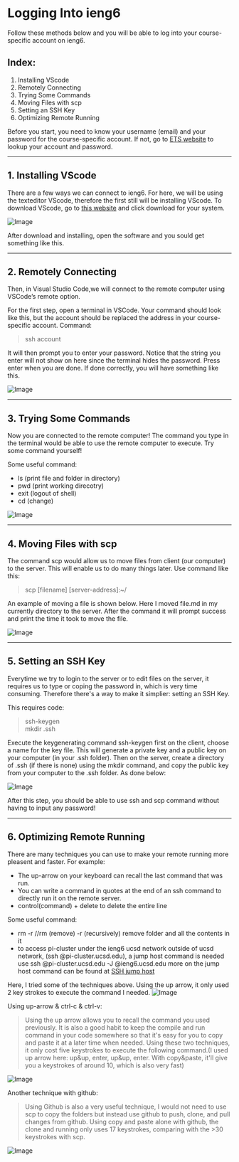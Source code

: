 
# Logging Into ieng6

Follow these methods below and you will be able to log into your course-specific account on ieng6.

## Index:
1. Installing VScode
2. Remotely Connecting
3. Trying Some Commands
4. Moving Files with scp
5. Setting an SSH Key
6. Optimizing Remote Running

Before you start, you need to know your username (email) and your password for the course-specific account. If not, go to [ETS website](https://sdacs.ucsd.edu/~icc/index.php) to lookup your account and password.

---

## 1. Installing VScode
There are a few ways we can connect to ieng6. For here, we will be using the texteditor VScode, therefore the first still will be installing VScode. To download VScode, go to [this website](https://code.visualstudio.com/Download) and click download for your system.

![Image](VScode-start-screen.png)

After download and installing, open the software and you sould get something like this.

---

## 2. Remotely Connecting
Then, in Visual Studio Code,we will connect to the remote computer using VSCode’s remote option.

For the first step, open a terminal in VSCode. Your command should look like this, but the account should be replaced the address in your course-specific account. Command:

> ssh account

It will then prompt you to enter your password. Notice that the string you enter will not show on here since the terminal hides the password. Press enter when you are done. If done correctly, you will have something like this.

![Image](login-success.png)

---

## 3. Trying Some Commands
Now you are connected to the remote computer! The command you type in the terminal would be able to use the remote computer to execute. Try some command yourself!

Some useful command:
* ls  (print file and folder in directory)
* pwd  (print working direcotry)
* exit (logout of shell)
* cd (change)

![Image](command-try.png)

---

## 4. Moving Files with scp
The command scp would allow us to move files from client (our computer) to the server. This will enable us to do many things later. Use command like this:

> scp [filename] [server-address]:~/

An example of moving a file is shown below. Here I moved file.md in my currently directory to the server. After the command it will prompt success and print the time it took to move the file.

![Image](movefile.png)

---

## 5. Setting an SSH Key
Everytime we try to login to the server or to edit files on the server, it requires us to type or coping the password in, which is very time consuming. Therefore there's a way to make it simplier: setting an SSH Key.

This requires code:
>ssh-keygen   <br />
mkdir .ssh

Execute the keygenerating command ssh-keygen first on the client, choose a name for the key file. This will generate a private key and a public key on 
your computer (in your .ssh folder). Then on the server, create a directory of .ssh (if there is none) using the mkdir command, and copy the public key from your computer to the .ssh folder. As done below:

![Image](sshkey-setup.png)

After this step, you should be able to use ssh and scp command without having to input any password!

---

## 6. Optimizing Remote Running
There are many techniques you can use to make your remote running more pleasent and faster. For example:
* The up-arrow on your keyboard can recall the last command that was run.
* You can write a command in quotes at the end of an ssh command to directly run it on the remote server.
* control(command) + delete to delete the entire line

Some useful command:
* rm -r <folderName>    //rm (remove) -r (recursively) remove folder and all the contents in it
* to access pi-cluster under the ieng6 ucsd network outside of ucsd network, (ssh <username>@pi-cluster.ucsd.edu), a jump host command is needed
  use ssh <username>@pi-cluster.ucsd.edu -J <username>@ieng6.ucsd.edu
  more on the jump host command can be found at [SSH jump host](https://wiki.gentoo.org/wiki/SSH_jump_host#:~:text=An%20alternative%20to%20SSH%20tunneling,and%20forward%20all%20traffic%20through.)

Here, I tried some of the techniques above. Using the up arrow, it only used 2 key strokes to execute the command I needed.
![Image](optimize.png)

Using up-arrow & ctrl-c & ctrl-v:
> Using the up arrow allows you to recall the command you used previously. It is also a good habit to keep the compile and run command in your code somewhere so that it's easy for you to copy and paste it at a later time when needed. Using these two techniques, it only cost five keystrokes to execute the following command.(I used up arrow here: up&up, enter, up&up, enter. With copy&paste, it'll give you a keystrokes of around 10, which is also very fast)

![Image](Using-up-tab.png)

Another technique with github: 
>Using Github is also a very useful technique, I would not need to use scp to copy the folders but instead use github to push, clone, and pull changes from github. Using copy and paste alone with github, the clone and running only uses 17 keystrokes, comparing with the >30 keystrokes with scp.

![Image](Using-github.png)


